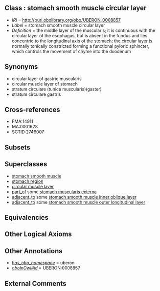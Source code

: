 
## Class : stomach smooth muscle circular layer

 * *IRI* = http://purl.obolibrary.org/obo/UBERON_0008857
 * *Label* = stomach smooth muscle circular layer
 * *Definition* = the middle layer of the muscularis; it is continuous with the circular layer of the esophagus, but is absent in the fundus and lies concentric to the longitudinal axis of the stomach; the circular layer is normally tonically constricted forming a functional pyloric sphincter, which controls the movement of chyme into the duodenum

## Synonyms

 * circular layer of gastric muscularis
 * circular muscle layer of stomach
 * stratum circulare (tunica muscularis)(gaster)
 * stratum circulare gastris

## Cross-references

 * FMA:14911
 * MA:0001628
 * SCTID:2746007

## Subsets


## Superclasses

 * [stomach smooth muscle](../../UBERON/22/UBERON_0004222.md)
 * [stomach region](../../UBERON/34/UBERON_0009034.md)
 * [circular muscle layer](../../UBERON/68/UBERON_0012368.md)
 * [part_of](../../BFO/50/BFO_0000050.md) some [stomach muscularis externa](../../UBERON/56/UBERON_0008856.md)
 * [adjacent_to](../../RO/20/RO_0002220.md) some [stomach smooth muscle inner oblique layer](../../UBERON/62/UBERON_0008862.md)
 * [adjacent_to](../../RO/20/RO_0002220.md) some [stomach smooth muscle outer longitudinal layer](../../UBERON/63/UBERON_0008863.md)

## Equivalencies


## Other Logical Axioms


## Other Annotations

 * *[has_obo_namespace](../../ce/oboInOwl#hasOBONamespace.md)* = uberon
 * *[oboInOwl#id](../../id/oboInOwl#id.md)* = UBERON:0008857

## External Comments

